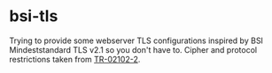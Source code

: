 # bsi-tls

Trying to provide some webserver TLS configurations inspired by BSI Mindeststandard TLS v2.1 so you don't have to. Cipher and protocol restrictions taken from [TR-02102-2](https://www.bsi.bund.de/SharedDocs/Downloads/DE/BSI/Publikationen/TechnischeRichtlinien/TR02102/BSI-TR-02102-2.pdf).